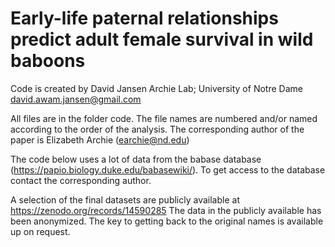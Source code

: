 # Early-life paternal relationships predict adult female survival in wild baboons

Code is created by David Jansen
Archie Lab; University of Notre Dame
david.awam.jansen@gmail.com

All files are in the folder code. The file names are numbered and/or named according to the order of the analysis.
The corresponding author of the paper is Elizabeth Archie (earchie@nd.edu)

The code below uses a lot of data from the babase database (https://papio.biology.duke.edu/babasewiki/).
To get access to the database contact the corresponding author.

A selection of the final datasets are publicly available at https://zenodo.org/records/14590285
The data in the publicly available has been anonymized. The key to getting back to the original names is available up on request.
